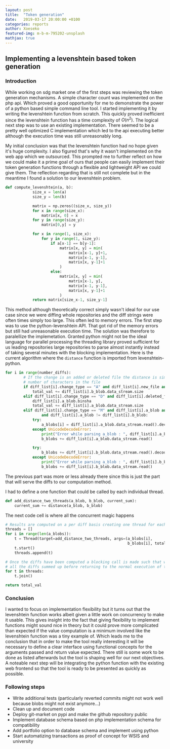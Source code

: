 ```yaml
---
layout: post
title:  "Token generation"
date:   2019-03-17 20:00:00 +0100
categories: reports
author: Xoeseko
featured-img: m-b-m-795202-unsplash
mathjax: true
---
```

## Implementing a levenshtein based token generation

### Introduction
While working on sdg market one of the first steps was reviewing the token generation mechanisms.
A simple character count was implemented on the php api. Which proved a good opportunity for me to demonstrate the power of a python based simple command line tool. I started implementing it by writing the levenshtein function from scratch. This quickly proved inefficient since the levenshtein function has a time complexity of $O(n^2)$. The logical next step was to use an existing implementation. There seemed to be a pretty well optimized C implementation which led to the api executing better although the execution time was still unreasonably long.

My initial conclusion was that the levenshtein function had no hope given it's huge complexity. I also figured that's why it wasn't implemented on the web app which we outsourced. This prompted me to further reflect on how we could make it a prime goal of ours that people can easily implement their token generation functions through a flexible and lightweight API we could give them. The reflection regarding that is still not complete but in the meantime I found a solution to our levenshtein problem.

```python
def compute_levenshtein(a, b):
            size_x = len(a)
            size_y = len(b)

            matrix = np.zeros((size_x, size_y))
            for x in range(size_x):
                matrix[x, 0] = x
            for y in range(size_y):
                matrix[0,y] = y

            for x in range(1, size_x):
                for y in range(1, size_y):
                    if a[x-1] == b[y-1]:
                        matrix[x, y] = min(
                            matrix[x-1, y]+1,
                            matrix[x-1, y-1],
                            matrix[x, y-1]+1
                        )
                    else:
                        matrix[x, y] = min(
                            matrix[x-1, y],
                            matrix[x-1, y-1],
                            matrix[x, y-1]+1
                        )
            return matrix[size_x-1, size_y-1]
```

This method although theoretically correct simply wasn't ideal for our use case since we were diffing whole repositories and the diff strings were often times simply too large. This often led to memory errors. The first step was to use the python-levenshtein API. That got rid of the memory errors but still had unreasonable execution time. The solution was therefore to paralellize the implemetation. Granted python might not be the ideal language for parallel processing the threading library proved sufficient for us leading repositories large repositories to parse almost instantly instead of taking several minutes with the blocking implementation. Here is the current algorithm where the `distance` function is imported from levenshtein-python.

```python
for i in range(number_diffs):
        # If the change is an added or deleted file the distance is simply the
        # number of characters in the file
        if diff_list[i].change_type == "A" and diff_list[i].new_file and diff_list[i].b_blob:
            total_val += diff_list[i].b_blob.data_stream.size
        elif diff_list[i].change_type == "D" and diff_list[i].deleted_file and diff_list[i].a_blob:
            diff_list[i].a_blob.binsha
            total_val += diff_list[i].a_blob.data_stream.size
        elif diff_list[i].change_type == "M" and diff_list[i].a_blob and diff_list[i].b_blob \
                and diff_list[i].a_blob != diff_list[i].b_blob:
            try:
                a_blobs[i] = diff_list[i].a_blob.data_stream.read().decode()
            except UnicodeDecodeError:
                print("Error while parsing a_blob : ", diff_list[i].a_blob.data_stream.read())
                b_blobs += diff_list[i].a_blob.data_stream.read()

            try:
                b_blobs += diff_list[i].b_blob.data_stream.read().decode()
            except UnicodeDecodeError:
                print("Error while parsing a_blob : ", diff_list[i].b_blob.data_stream.read())
                b_blobs += diff_list[i].b_blob.data_stream.read()
```

The previous part was more or less already there since this is just the part that will serve the diffs to our computation method.

I had to define a one function that could be called by each individual thread.
```python
def add_distance_two_threads(a_blob, b_blob, current_sum):
    current_sum += distance(a_blob, b_blob)
```
The next code cell is where all the concurrent magic happens
```python
# Results are computed on a per diff basis creating one thread for each computation
threads = []
for i in range(len(a_blobs)):
    t = Thread(target=add_distance_two_threads, args=(a_blobs[i],
                                                      b_blobs[i], total_val))
    t.start()
    threads.append(t)

# Once the diffs have been computed a blocking call is made such that we get
# all the diffs summed up before returning to the normal execution of the program.
for t in threads:
    t.join()

return total_val
```

### Conclusion
I wanted to focus on implementation flexibility but it turns out that the levenshtein function works albeit given a little work on concurrency to make it usable. This gives insight into the fact that giving flexibility to implement functions might sound nice in theory but it could prove more complicated than expected if the value computation is a minimum involved like the levenshtein function was a tiny example of. Which leads me to the conclusion that in order to make the tool really interesting it will be necessary to define a clear interface using functional concepts for the arguments passed and return value expected. There still is some work to be done as listed afterwards but the tool is shaping well for our next objectives. A noteable next step will be integrating the python function with the existing web frontend so that the tool is ready to be presented as quickly as possible.

### Following steps
 - Write additional tests (particularly reverted commits might not work well because blobs might not exist anymore...)
 - Clean up and document code
 - Deploy git-market on pypi and make the github repository public
 - Implement database schema based on php implementation schema for compatibility
 - Add portfolio option to database schema and implement using python
 - Start automatizing transactions as proof of concept for WSIS and university

